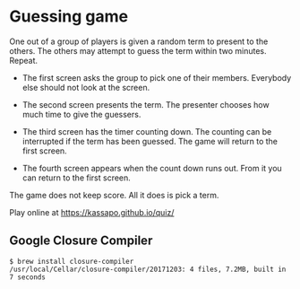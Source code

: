 # Guessing game

One out of a group of players is given a random term to present to the others.
The others may attempt to guess the term within two minutes.
Repeat.

  * The first screen asks the group to pick one of their members.
Everybody else should not look at the screen.

  * The second screen presents the term.
The presenter chooses how much time to give the guessers.  

  * The third screen has the timer counting down.
The counting can be interrupted if the term has been guessed.
The game will return to the first screen.

  * The fourth screen appears when the count down runs out.
From it you can return to the first screen.

The game does not keep score. All it does is pick a term.

Play online at https://kassapo.github.io/quiz/

## Google Closure Compiler

```
$ brew install closure-compiler
/usr/local/Cellar/closure-compiler/20171203: 4 files, 7.2MB, built in 7 seconds
